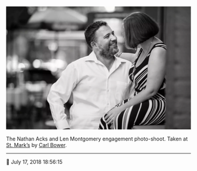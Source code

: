 ![Nathan and Len in front of St. Mark’s](assets/0a807ee8c950fb44d4520e56270a34bc.webp)

The Nathan Acks and Len Montgomery engagement photo-shoot. Taken at [St. Mark’s](http://www.stmarkscoffeehouse.com/) by [Carl Bower](http://carlbowerphotos.com/).

- - - -

<span aria-hidden="true">📅</span> July 17, 2018 18:56:15
